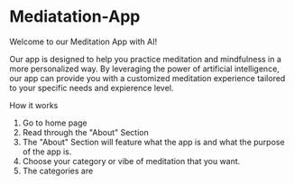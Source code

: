 # Mediatation-App
Welcome to our Meditation App with AI!

Our app is designed to help you practice meditation and mindfulness in a more personalized way. By leveraging the power of artificial intelligence, our app can provide you with a customized meditation experience tailored to your specific needs and expierence level. 

How it works
1. Go to home page 
2. Read through the "About" Section 
3. The "About" Section will feature what the app is and what the purpose of the app is. 
4. Choose your category or vibe of meditation that you want. 
5. The categories are 
